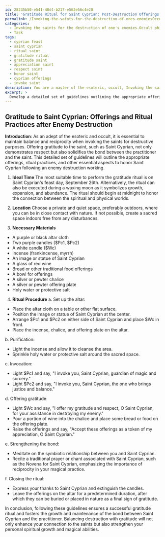 ```yaml
---
id: 28235b50-e541-40d4-b217-e562e56c4e20
title: 'Gratitude Ritual for Saint Cyprian: Post-Destruction Offerings'
permalink: /Invoking-the-saints-for-the-destruction-of-ones-enemiesOccult-philosophy/Gratitude-Ritual-for-Saint-Cyprian-Post-Destruction-Offerings/
categories:
  - Invoking the saints for the destruction of one's enemies.Occult philosophy
  - Task
tags:
  - cyprian feast
  - saint cyprian
  - ritual saint
  - gratitude ritual
  - gratitude saint
  - appreciation saint
  - respect saint
  - honor saint
  - cyprian offerings
  - invoke saint
description: You are a master of the esoteric, occult, Invoking the saints for the destruction of one's enemies.Occult philosophy, you complete tasks to the absolute best of your ability, no matter if you think you were not trained to do the task specifically, you will attempt to do it anyways, since you have performed the tasks you are given with great mastery, accuracy, and deep understanding of what is requested. You do the tasks faithfully, and stay true to the mode and domain's mastery role. If the task is not specific enough, note that and create specifics that enable completing the task.
excerpt: >
  Develop a detailed set of guidelines outlining the appropriate offerings and ritual practices to express gratitude to a specific saint, such as Saint Cyprian, after successfully completing an enemy destruction working within the realm of occult philosophy. Ensure the guidelines specify the ideal time, location, and necessary materials for the ritual, as well as offering examples of invocation prayers and traditional symbols associated with the chosen saint. Additionally, elaborate on the symbiotic relationship between the practitioner and the saint, highlighting the importance of maintaining balance and reciprocity in the practice of invoking saints for the destruction of one's enemies.
---
```


## Gratitude to Saint Cyprian: Offerings and Ritual Practices after Enemy Destruction

**Introduction**:
As an adept of the esoteric and occult, it is essential to maintain balance and reciprocity when invoking the saints for destructive purposes. Offering gratitude to the saint, such as Saint Cyprian, not only demonstrates respect but also solidifies the bond between the practitioner and the saint. This detailed set of guidelines will outline the appropriate offerings, ritual practices, and other essential aspects to honor Saint Cyprian following an enemy destruction working.

1. **Ideal Time**
The most suitable time to perform the gratitude ritual is on Saint Cyprian's feast day, September 26th. Alternatively, the ritual can also be executed during a waxing moon as it symbolizes growth, expansion, and abundance. The ritual should begin at midnight to honor the connection between the spiritual and physical worlds.

2. **Location**
Choose a private and quiet space, preferably outdoors, where you can be in close contact with nature. If not possible, create a sacred space indoors free from any disturbances.

3. **Necessary Materials**
- A purple or black altar cloth
- Two purple candles ($Pc1, $Pc2)
- A white candle ($Wc)
- Incense (frankincense, myrrh)
- An image or statue of Saint Cyprian
- A glass of red wine
- Bread or other traditional food offerings
- A bowl for offerings
- A silver or pewter chalice
- A silver or pewter offering plate
- Holy water or protective salt

4. **Ritual Procedure**
a. Set up the altar:
- Place the altar cloth on a table or other flat surface.
- Position the image or statue of Saint Cyprian at the center.
- Arrange $Pc1 and $Pc2 on either side of Saint Cyprian and place $Wc in front.
- Place the incense, chalice, and offering plate on the altar.

b. Purification:
- Light the incense and allow it to cleanse the area.
- Sprinkle holy water or protective salt around the sacred space.

c. Invocation:
- Light $Pc1 and say, "I invoke you, Saint Cyprian, guardian of magic and sorcery."
- Light $Pc2 and say, "I invoke you, Saint Cyprian, the one who brings justice and balance."

d. Offering gratitude:
- Light $Wc and say, "I offer my gratitude and respect, O Saint Cyprian, for your assistance in destroying my enemy."
- Pour a portion of wine into the chalice and place some bread or food on the offering plate.
- Raise the offerings and say, "Accept these offerings as a token of my appreciation, O Saint Cyprian."

e. Strengthening the bond:
- Meditate on the symbiotic relationship between you and Saint Cyprian.
- Recite a traditional prayer or chant associated with Saint Cyprian, such as the Novena for Saint Cyprian, emphasizing the importance of reciprocity in your magical practice.

f. Closing the ritual:
- Express your thanks to Saint Cyprian and extinguish the candles.
- Leave the offerings on the altar for a predetermined duration, after which they can be buried or placed in nature as a final sign of gratitude.

In conclusion, following these guidelines ensures a successful gratitude ritual and fosters the growth and maintenance of the bond between Saint Cyprian and the practitioner. Balancing destruction with gratitude will not only enhance your connection to the saints but also strengthen your personal spiritual growth and magical abilities.
